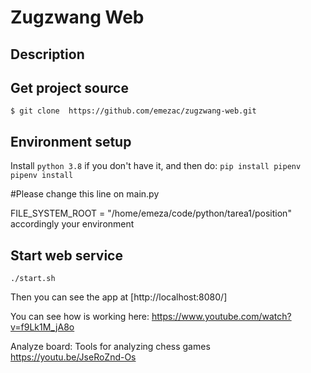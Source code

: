 # Zugzwang Web 

## Description

## Get project source
`$ git clone  https://github.com/emezac/zugzwang-web.git`

## Environment setup
Install `python 3.8` if you don't have it, and then do:
`pip install pipenv`
`pipenv install`

#Please change this line on main.py

FILE_SYSTEM_ROOT = "/home/emeza/code/python/tarea1/position"
accordingly your environment

## Start web service
`./start.sh`

Then you can see the app  at [http://localhost:8080/]


You can see how is working here: https://www.youtube.com/watch?v=f9Lk1M_jA8o

Analyze board:
Tools for analyzing chess games
https://youtu.be/JseRoZnd-Os

